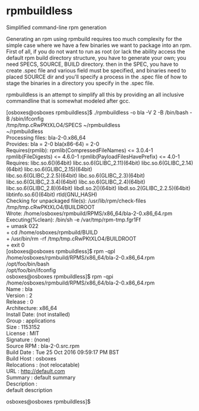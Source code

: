 # rpmbuildless
Simplified command-line rpm generation

Generating an rpm using rpmbuild requires too much complexity for the simple case where we have a few binaries we want to package into an
rpm. First of all, if you do not want to run as root (or lack the ability access the default rpm build directory structure, you have to generate your own; you need SPECS, SOURCE, BUILD directory.
then in the SPEC, you have to create .spec file and various field must be specified, and binaries need to placed SOURCE dir and you'll specify a process in the .spec file of how to stage the binaries 
in a directory you specify in the .spec file.

rpmbuildless is an attempt to simplify all this by providing an all inclusive commandline that is somewhat modeled after gcc.

 
[osboxes@osboxes rpmbuildless]$ ./rpmbuildless -o bla -V 2 -B /bin/bash -B /sbin/ifconfig <br />
/tmp/tmp.cRwPKtXLO4/SPECS ~/rpmbuildless<br />
~/rpmbuildless<br />
Processing files: bla-2-0.x86_64<br />
Provides: bla = 2-0 bla(x86-64) = 2-0<br />
Requires(rpmlib): rpmlib(CompressedFileNames) <= 3.0.4-1 rpmlib(FileDigests) <= 4.6.0-1 rpmlib(PayloadFilesHavePrefix) <= 4.0-1<br />
Requires: libc.so.6()(64bit) libc.so.6(GLIBC_2.11)(64bit) libc.so.6(GLIBC_2.14)(64bit) libc.so.6(GLIBC_2.15)(64bit)<br /> libc.so.6(GLIBC_2.2.5)(64bit) libc.so.6(GLIBC_2.3)(64bit) libc.so.6(GLIBC_2.3.4)(64bit) libc.so.6(GLIBC_2.4)(64bit)<br /> libc.so.6(GLIBC_2.8)(64bit) libdl.so.2()(64bit) libdl.so.2(GLIBC_2.2.5)(64bit) libtinfo.so.6()(64bit) rtld(GNU_HASH)<br />
Checking for unpackaged file(s): /usr/lib/rpm/check-files /tmp/tmp.cRwPKtXLO4/BUILDROOT<br />
Wrote: /home/osboxes/rpmbuild/RPMS/x86_64/bla-2-0.x86_64.rpm<br />
Executing(%clean): /bin/sh -e /var/tmp/rpm-tmp.fgr1Ff<br />
\+ umask 022<br />
\+ cd /home/osboxes/rpmbuild/BUILD<br />
\+ /usr/bin/rm -rf /tmp/tmp.cRwPKtXLO4/BUILDROOT<br />
\+ exit 0<br />
[osboxes@osboxes rpmbuildless]$ rpm -qpl /home/osboxes/rpmbuild/RPMS/x86_64/bla-2-0.x86_64.rpm<br />
/opt/foo/bin/bash<br />
/opt/foo/bin/ifconfig<br />
osboxes@osboxes rpmbuildless]$ rpm -qpi /home/osboxes/rpmbuild/RPMS/x86_64/bla-2-0.x86_64.rpm<br />
Name        : bla  
Version     : 2  
Release     : 0  
Architecture: x86_64  
Install Date: (not installed)  
Group       : applications  
Size        : 1153152  
License     : MIT  
Signature   : (none)  
Source RPM  : bla-2-0.src.rpm  
Build Date  : Tue 25 Oct 2016 09:59:17 PM BST  
Build Host  : osboxes  
Relocations : (not relocatable)  
URL         : http://default.com  
Summary     : default summary  
Description :  
default description  
  
osboxes@osboxes rpmbuildless]$  
```

